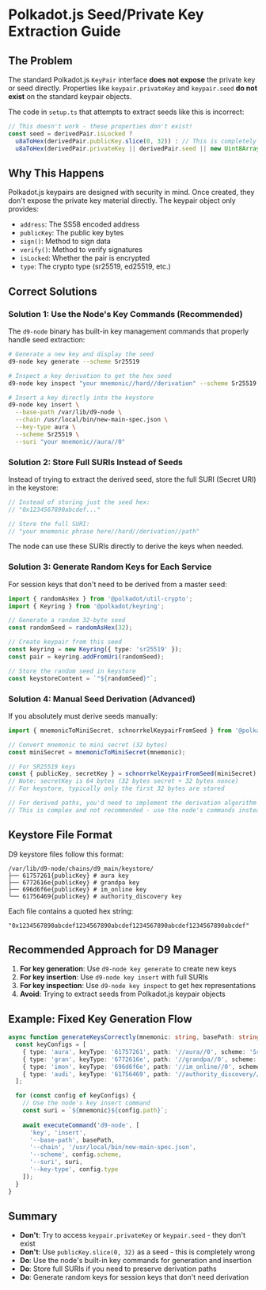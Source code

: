 # Polkadot.js Seed/Private Key Extraction Guide

## The Problem

The standard Polkadot.js `KeyPair` interface **does not expose** the private key or seed directly. Properties like `keypair.privateKey` and `keypair.seed` **do not exist** on the standard keypair objects.

The code in `setup.ts` that attempts to extract seeds like this is incorrect:

```typescript
// This doesn't work - these properties don't exist!
const seed = derivedPair.isLocked ? 
  u8aToHex(derivedPair.publicKey.slice(0, 32)) : // This is completely wrong!
  u8aToHex(derivedPair.privateKey || derivedPair.seed || new Uint8Array(32));
```

## Why This Happens

Polkadot.js keypairs are designed with security in mind. Once created, they don't expose the private key material directly. The keypair object only provides:

- `address`: The SS58 encoded address
- `publicKey`: The public key bytes
- `sign()`: Method to sign data
- `verify()`: Method to verify signatures
- `isLocked`: Whether the pair is encrypted
- `type`: The crypto type (sr25519, ed25519, etc.)

## Correct Solutions

### Solution 1: Use the Node's Key Commands (Recommended)

The `d9-node` binary has built-in key management commands that properly handle seed extraction:

```bash
# Generate a new key and display the seed
d9-node key generate --scheme Sr25519

# Inspect a key derivation to get the hex seed
d9-node key inspect "your mnemonic//hard//derivation" --scheme Sr25519

# Insert a key directly into the keystore
d9-node key insert \
  --base-path /var/lib/d9-node \
  --chain /usr/local/bin/new-main-spec.json \
  --key-type aura \
  --scheme Sr25519 \
  --suri "your mnemonic//aura//0"
```

### Solution 2: Store Full SURIs Instead of Seeds

Instead of trying to extract the derived seed, store the full SURI (Secret URI) in the keystore:

```typescript
// Instead of storing just the seed hex:
// "0x1234567890abcdef..."

// Store the full SURI:
// "your mnemonic phrase here//hard//derivation//path"
```

The node can use these SURIs directly to derive the keys when needed.

### Solution 3: Generate Random Keys for Each Service

For session keys that don't need to be derived from a master seed:

```typescript
import { randomAsHex } from '@polkadot/util-crypto';
import { Keyring } from '@polkadot/keyring';

// Generate a random 32-byte seed
const randomSeed = randomAsHex(32);

// Create keypair from this seed
const keyring = new Keyring({ type: 'sr25519' });
const pair = keyring.addFromUri(randomSeed);

// Store the random seed in keystore
const keystoreContent = `"${randomSeed}"`;
```

### Solution 4: Manual Seed Derivation (Advanced)

If you absolutely must derive seeds manually:

```typescript
import { mnemonicToMiniSecret, schnorrkelKeypairFromSeed } from '@polkadot/util-crypto';

// Convert mnemonic to mini secret (32 bytes)
const miniSecret = mnemonicToMiniSecret(mnemonic);

// For SR25519 keys
const { publicKey, secretKey } = schnorrkelKeypairFromSeed(miniSecret);
// Note: secretKey is 64 bytes (32 bytes secret + 32 bytes nonce)
// For keystore, typically only the first 32 bytes are stored

// For derived paths, you'd need to implement the derivation algorithm
// This is complex and not recommended - use the node's commands instead
```

## Keystore File Format

D9 keystore files follow this format:

```
/var/lib/d9-node/chains/d9_main/keystore/
├── 61757261{publicKey} # aura key
├── 6772616e{publicKey} # grandpa key  
├── 696d6f6e{publicKey} # im_online key
└── 61756469{publicKey} # authority_discovery key
```

Each file contains a quoted hex string:
```
"0x1234567890abcdef1234567890abcdef1234567890abcdef1234567890abcdef"
```

## Recommended Approach for D9 Manager

1. **For key generation**: Use `d9-node key generate` to create new keys
2. **For key insertion**: Use `d9-node key insert` with full SURIs
3. **For key inspection**: Use `d9-node key inspect` to get hex representations
4. **Avoid**: Trying to extract seeds from Polkadot.js keypair objects

## Example: Fixed Key Generation Flow

```typescript
async function generateKeysCorrectly(mnemonic: string, basePath: string) {
  const keyConfigs = [
    { type: 'aura', keyType: '61757261', path: '//aura//0', scheme: 'Sr25519' },
    { type: 'gran', keyType: '6772616e', path: '//grandpa//0', scheme: 'Ed25519' },
    { type: 'imon', keyType: '696d6f6e', path: '//im_online//0', scheme: 'Sr25519' },
    { type: 'audi', keyType: '61756469', path: '//authority_discovery//0', scheme: 'Sr25519' }
  ];

  for (const config of keyConfigs) {
    // Use the node's key insert command
    const suri = `${mnemonic}${config.path}`;
    
    await executeCommand('d9-node', [
      'key', 'insert',
      '--base-path', basePath,
      '--chain', '/usr/local/bin/new-main-spec.json',
      '--scheme', config.scheme,
      '--suri', suri,
      '--key-type', config.type
    ]);
  }
}
```

## Summary

- **Don't**: Try to access `keypair.privateKey` or `keypair.seed` - they don't exist
- **Don't**: Use `publicKey.slice(0, 32)` as a seed - this is completely wrong
- **Do**: Use the node's built-in key commands for generation and insertion
- **Do**: Store full SURIs if you need to preserve derivation paths
- **Do**: Generate random keys for session keys that don't need derivation